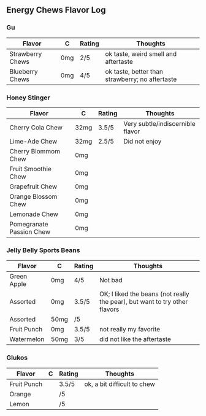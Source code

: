 
## Energy Chews Flavor Log

### Gu

| Flavor | C  | Rating | Thoughts |
|--------|----|--------|----------|
| Strawberry Chews | 0mg | 2/5 | ok taste, weird smell and aftertaste |
| Blueberry Chews | 0mg | 4/5 | ok taste, better than strawberry; no aftertaste |

### Honey Stinger

| Flavor | C  | Rating | Thoughts |
|--------|----|--------|----------|
| Cherry Cola Chew | 32mg | 3.5/5 | Very subtle/indiscernible flavor |
| Lime-Ade Chew | 32mg | 2.5/5 | Did not enjoy |
| Cherry Blommom Chew | 0mg | | |
| Fruit Smoothie Chew | 0mg | | |
| Grapefruit Chew | 0mg | | |
| Orange Blossom Chew | 0mg | | |
| Lemonade Chew | 0mg | | |
| Pomegranate Passion Chew | 0mg | | |

### Jelly Belly Sports Beans

| Flavor | C  | Rating | Thoughts |
|--------|----|--------|----------|
| Green Apple | 0mg | 4/5 | Not bad |
| Assorted | 0mg | 3.5/5 | OK; I liked the beans (not really the pear), but want to try other flavors |
| Assorted | 50mg | /5 | | 
| Fruit Punch | 0mg | 3.5/5 | not really my favorite | 
| Watermelon | 50mg | 3/5 | did not like the aftertaste |

### Glukos

| Flavor | C  | Rating | Thoughts |
|--------|----|--------|----------|
| Fruit Punch | | 3.5/5 | ok, a bit difficult to chew |
| Orange | | /5 | |
| Lemon | | /5 | |
